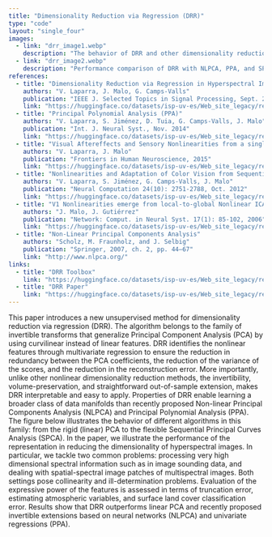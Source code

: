 ```yaml
---
title: "Dimensionality Reduction via Regression (DRR)"
type: "code"
layout: "single_four"
images:
  - link: "drr_image1.webp"
    description: "The behavior of DRR and other dimensionality reduction algorithms."
  - link: "drr_image2.webp"
    description: "Performance comparison of DRR with NLPCA, PPA, and SPCA."
references:
  - title: "Dimensionality Reduction via Regression in Hyperspectral Imagery"
    authors: "V. Laparra, J. Malo, G. Camps-Valls"
    publication: "IEEE J. Selected Topics in Signal Processing, Sept. 2015"
    link: "https://huggingface.co/datasets/isp-uv-es/Web_site_legacy/resolve/main/code/soft_feature/drr_jstsp2014_final.pdf"
  - title: "Principal Polynomial Analysis (PPA)"
    authors: "V. Laparra, S. Jiménez, D. Tuia, G. Camps-Valls, J. Malo"
    publication: "Int. J. Neural Syst., Nov. 2014"
    link: "https://huggingface.co/datasets/isp-uv-es/Web_site_legacy/resolve/main/code/soft_feature/IJNS_Laparra14_accepted_v5.pdf"
  - title: "Visual Aftereffects and Sensory Nonlinearities from a single Statistical Framework (SPCA)"
    authors: "V. Laparra, J. Malo"
    publication: "Frontiers in Human Neuroscience, 2015"
    link: "https://huggingface.co/datasets/isp-uv-es/Web_site_legacy/resolve/main/code/soft_feature/frontiers_laparra_malo_Accepted_15.pdf"
  - title: "Nonlinearities and Adaptation of Color Vision from Sequential Principal Curves Analysis"
    authors: "V. Laparra, S. Jiménez, G. Camps-Valls, J. Malo"
    publication: "Neural Computation 24(10): 2751-2788, Oct. 2012"
    link: "https://huggingface.co/datasets/isp-uv-es/Web_site_legacy/resolve/main/code/soft_feature/Neco_accepted_2012.pdf"
  - title: "V1 Nonlinearities emerge from local-to-global Nonlinear ICA"
    authors: "J. Malo, J. Gutiérrez"
    publication: "Network: Comput. in Neural Syst. 17(1): 85-102, 2006"
    link: "https://huggingface.co/datasets/isp-uv-es/Web_site_legacy/resolve/main/code/soft_feature/V1_from_non_linear_ICA.pdf"
  - title: "Non-Linear Principal Components Analysis"
    authors: "Scholz, M. Fraunholz, and J. Selbig"
    publication: "Springer, 2007, ch. 2, pp. 44–67"
    link: "http://www.nlpca.org/"
links:
  - title: "DRR Toolbox"
    link: "https://huggingface.co/datasets/isp-uv-es/Web_site_legacy/resolve/main/code/soft_feature/DRR_toolbox_v1.zip"
  - title: "DRR Paper"
    link: "https://huggingface.co/datasets/isp-uv-es/Web_site_legacy/resolve/main/code/soft_feature/drr_jstsp2014_final.pdf"
---
```


This paper introduces a new unsupervised method for dimensionality reduction via regression (DRR). The algorithm belongs to the family of invertible transforms that generalize Principal Component Analysis (PCA) by using curvilinear instead of linear features. DRR identifies the nonlinear features through multivariate regression to ensure the reduction in redundancy between the PCA coefficients, the reduction of the variance of the scores, and the reduction in the reconstruction error. More importantly, unlike other nonlinear dimensionality reduction methods, the invertibility, volume-preservation, and straightforward out-of-sample extension, makes DRR interpretable and easy to apply. Properties of DRR enable learning a broader class of data manifolds than recently proposed Non-linear Principal Components Analysis (NLPCA) and Principal Polynomial Analysis (PPA). The figure below illustrates the behavior of different algorithms in this family: from the rigid (linear) PCA to the flexible Sequential Principal Curves Analysis (SPCA). In the paper, we illustrate the performance of the representation in reducing the dimensionality of hyperspectral images. In particular, we tackle two common problems: processing very high dimensional spectral information such as in image sounding data, and dealing with spatial-spectral image patches of multispectral images. Both settings pose collinearity and ill-determination problems. Evaluation of the expressive power of the features is assessed in terms of truncation error, estimating atmospheric variables, and surface land cover classification error. Results show that DRR outperforms linear PCA and recently proposed invertible extensions based on neural networks (NLPCA) and univariate regressions (PPA).